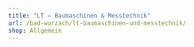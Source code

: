 ```yaml
---
title: "LT – Baumaschinen & Messtechnik"
url: /bad-wurzach/lt-baumaschinen-und-messtechnik/
shop: Allgemein
---
```


